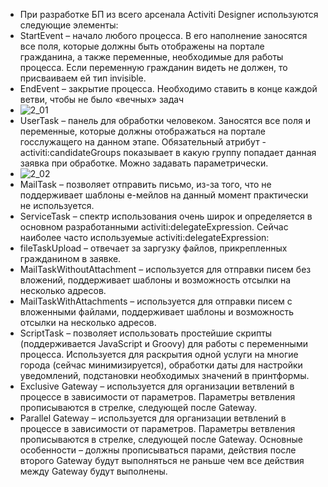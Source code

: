 * При разработке БП из всего арсенала Activiti Designer используются следующие элементы:
* StartEvent – начало любого процесса. В его наполнение заносятся все поля, которые должны быть отображены на портале гражданина, а также переменные, необходимые для работы процесса. Если переменную гражданин видеть не должен, то присваиваем ей тип invisible.
* EndEvent – закрытие процесса. Необходимо ставить в конце каждой ветви, чтобы не было «вечных» задач
* ![2_01](https://github.com/e-government-ua/i/blob/test/doc/bp/img/2_01.JPG)
* UserTask – панель для обработки человеком. Заносятся все поля и переменные, которые должны отображаться на портале госслужащего на данном этапе. Обязательный атрибут - activiti:candidateGroups показывает в какую группу попадает данная заявка при обработке. Можно задавать параметрически.
* ![2_02](https://github.com/e-government-ua/i/blob/test/doc/bp/img/2_02.JPG)
* MailTask – позволяет отправить письмо, из-за того, что не поддерживает шаблоны е-мейлов на данный момент практически не используется.
* ServiceTask – спектр использования очень широк и определяется в основном разработанными activiti:delegateExpression. Сейчас наиболее часто используемые activiti:delegateExpression: 
* fileTaskUpload – отвечает за заргузку файлов, прикрепленных гражданином в заявке.
* MailTaskWithoutAttachment – используется для отправки писем без вложений, поддерживает шаблоны и возможность отсылки на несколько адресов.
* MailTaskWithAttachments – используется для отправки писем с вложенными файлами, поддерживает шаблоны и возможность отсылки на несколько адресов.
* ScriptTask – позволяет использовать простейшие скрипты (поддерживается JavaScript и Groovy) для работы с переменными процесса. Используется для раскрытия одной услуги на многие города (сейчас минимизируется), обработки даты для настройки уведомлений, подстановки необходимых значений в принтформы.
* Exclusive Gateway – используется для организации ветвлений в процессе в зависимости от параметров. Параметры ветвления прописываются в стрелке, следующей после Gateway.
* Parallel Gateway – используется для организации ветвлений в процессе в зависимости от параметров. Параметры ветвления прописываются в стрелке, следующей после Gateway. Основные особенности – должны прописываться парами, действия после второго Gateway будут выполняться не раньше чем все действия между Gateway будут выполнены.
